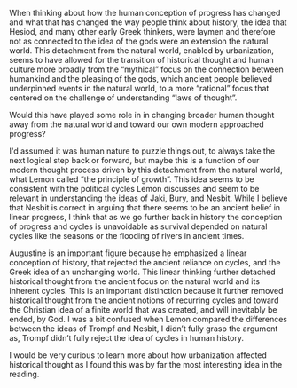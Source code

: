 When thinking about how the human conception of progress has changed and what that has changed the way people think about history, the idea that Hesiod, and many other early Greek thinkers, were laymen and therefore not as connected to the idea of the gods were an extension the natural world. This detachment from the natural world, enabled by urbanization, seems to have allowed for the transition of historical thought and human culture more broadly from the “mythical” focus on the connection between humankind and the pleasing of the gods, which ancient people believed underpinned events in the natural world, to a more “rational” focus that centered on the challenge of understanding “laws of thought”. 

Would this have played some role in in changing broader human thought away from the natural world and toward our own modern approached progress? 

I'd assumed it was human nature to puzzle things out, to always take the next logical step back or forward, but maybe this is a function of our modern thought process driven by this detachment from the natural world, what Lemon called “the principle of growth”. This idea seems to be consistent with the political cycles Lemon discusses and seem to be relevant in understanding the ideas of Jaki, Bury, and Nesbit. While I believe that Nesbit is correct in arguing that there seems to be an ancient belief in linear progress, I think that as we go further back in history the conception of progress and cycles is unavoidable as survival depended on natural cycles like the seasons or the flooding of rivers in ancient times.

Augustine is an important figure because he emphasized a linear conception of history, that rejected the ancient reliance on cycles, and the Greek idea of an unchanging world. This linear thinking further detached historical thought from the ancient focus on the natural world and its inherent cycles. This is an important distinction because it further removed historical thought from the ancient notions of recurring cycles and toward the Christian idea of a finite world that was created, and will inevitably be ended, by God. I was a bit confused when Lemon compared the differences between the ideas of Trompf and Nesbit, I didn’t fully grasp the argument as, Trompf didn’t fully reject the idea of cycles in human history.

I would be very curious to learn more about how urbanization affected historical thought as I found this was by far the most interesting idea in the reading.
